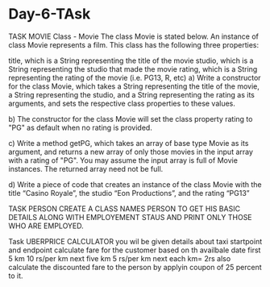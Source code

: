 # Day-6-TAsk
TASK MOVIE
Class - Movie
The class Movie is stated below. An instance of class Movie represents a film. This class has the following three properties:

title, which is a String representing the title of the movie
studio, which is a String representing the studio that made the movie
rating, which is a String representing the rating of the movie (i.e. PG­13, R, etc)
a) Write a constructor for the class Movie, which takes a String representing the title of the movie, a String representing the studio, and a String representing the rating as its arguments, and sets the respective class properties to these values.

b) The constructor for the class Movie will set the class property rating to "PG" as default when no rating is provided.

c) Write a method getPG, which takes an array of base type Movie as its argument, and returns a new array of only those movies in the input array with a rating of "PG". You may assume the input array is full of Movie instances. The returned array need not be full.

d) Write a piece of code that creates an instance of the class Movie with the title “Casino Royale”, the studio “Eon Productions”, and the rating “PG­13”


TASK PERSON CREATE A CLASS NAMES PERSON TO GET HIS BASIC DETAILS ALONG WITH EMPLOYEMENT STAUS AND PRINT ONLY THOSE WHO ARE EMPLOYED.


Task UBERPRICE CALCULATOR
you wil be given details about taxi startpoint and endpoint
calculate fare for the customer based on th availbale date
first 5 km 10 rs/per km
 next five km 5 rs/per km
 next each km= 2rs
 also calculate the discounted fare to the person by applyin coupon of 25 percent to it.
